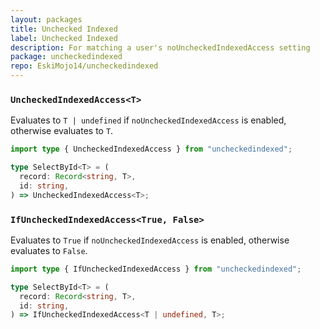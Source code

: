 ```yaml
---
layout: packages
title: Unchecked Indexed
label: Unchecked Indexed
description: For matching a user's noUncheckedIndexedAccess setting
package: uncheckedindexed
repo: EskiMojo14/uncheckedindexed
---
```


### `UncheckedIndexedAccess<T>`

Evaluates to `T | undefined` if `noUncheckedIndexedAccess` is enabled, otherwise evaluates to `T`.

```ts
import type { UncheckedIndexedAccess } from "uncheckedindexed";

type SelectById<T> = (
  record: Record<string, T>,
  id: string,
) => UncheckedIndexedAccess<T>;
```

### `IfUncheckedIndexedAccess<True, False>`

Evaluates to `True` if `noUncheckedIndexedAccess` is enabled, otherwise evaluates to `False`.

```ts
import type { IfUncheckedIndexedAccess } from "uncheckedindexed";

type SelectById<T> = (
  record: Record<string, T>,
  id: string,
) => IfUncheckedIndexedAccess<T | undefined, T>;
```
